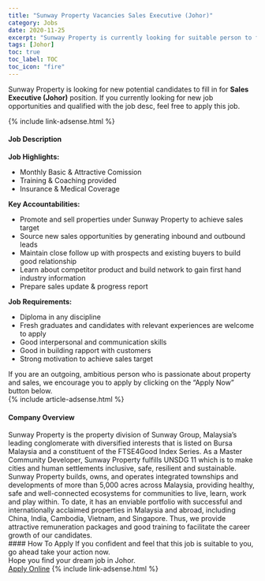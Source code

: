 ```yaml
---
title: "Sunway Property Vacancies Sales Executive (Johor)" 
category: Jobs 
date: 2020-11-25 
excerpt: "Sunway Property is currently looking for suitable person to fill in the Sales Executive (Johor) which positioned at Johor" 
tags: [Johor] 
toc: true 
toc_label: TOC 
toc_icon: "fire" 
--- 
```


<p>Sunway Property is looking for new potential candidates to fill in for <b>Sales Executive (Johor)</b> position. If you currently looking for new job opportunities and qualified with the job desc, feel free to apply this job.
</p>{% include link-adsense.html %} 
<div><div><div><h4>Job Description</h4></div></div><div><div><span><div><div><strong>Job Highlights:</strong><ul><li>Monthly Basic &amp; Attractive Comission&#160;</li><li>Training &amp; Coaching provided</li><li>Insurance &amp; Medical Coverage</li></ul><div><strong>Key Accountabilities:</strong></div><ul><li>Promote and sell properties under Sunway Property to achieve sales target</li><li>Source new sales opportunities by generating inbound and outbound leads&#160;</li><li>Maintain close follow up with prospects and existing buyers to build good relationship</li><li>Learn about competitor product and build network to gain first hand industry information</li><li>Prepare sales update &amp; progress report&#160;</li></ul><div><strong>Job Requirements:</strong></div><ul><li>Diploma in any discipline</li><li>Fresh graduates and candidates with relevant experiences are welcome to apply</li><li>Good interpersonal and communication skills</li><li>Good in building rapport with customers</li><li>Strong motivation to achieve sales target&#160;</li></ul><div>If you are an outgoing, ambitious person who is passionate about property and sales, we encourage you to apply by clicking on the &#8220;Apply Now&#8221; button below.</div></div></div></span></div></div></div> 
{% include article-adsense.html %} 
<div><div><div><h4>Company Overview</h4></div></div><div><div><span><div><div>
	Sunway Property is the property division of Sunway Group, Malaysia&#8217;s leading conglomerate with diversified interests that is listed on Bursa Malaysia and a constituent of the FTSE4Good Index Series. As a Master Community Developer, Sunway Property fulfills UNSDG 11 which is to make cities and human settlements inclusive, safe, resilient and sustainable. Sunway Property builds, owns, and operates integrated townships and developments of more than 5,000 acres across Malaysia, providing healthy, safe and well-connected ecosystems for communities to live, learn, work and play within. To date, it has an enviable portfolio with successful and internationally acclaimed properties in Malaysia and abroad, including China, India, Cambodia, Vietnam, and Singapore. Thus, we provide attractive remuneration packages and good training to facilitate the career growth of our candidates.</div></div></span></div></div></div> 
#### How To Apply 
If you confident and feel that this job is suitable to you, go ahead take your action now. <br/> 
Hope you find your dream job in Johor. <br/> 
<a href="https://www.jobstreet.com.my/en/job/sales-executive-johor-4430925?jobId=jobstreet-my-job-4430925&sectionRank=13&token=0~99ba3915-bac1-4338-8bae-eb8bb5ccb7fe&fr=SRP%20View%20In%20New%20Ta" class="btn btn--info" target="_blank" rel="nofollow noopenner">Apply Online</a> 
{% include link-adsense.html %} 